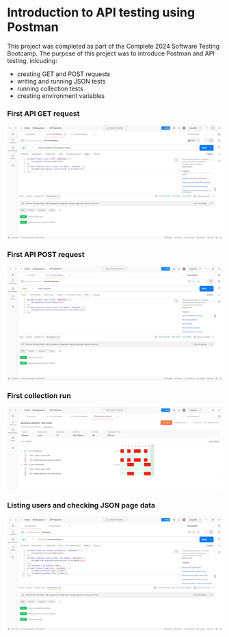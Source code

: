 # Introduction to API testing using Postman
This project was completed as part of the Complete 2024 Software Testing Bootcamp. 
The purpose of this project was to introduce Postman and API testing, inlcuding:
* creating GET and POST requests
* writing and running JSON tests
* running collection tests
* creating environment variables

### First API GET request
![first api get test](https://github.com/MadeleineBousfield/PostmanApiIntrodiction/blob/main/firstAPIRequest.png)

### First API POST request
![first api post test](https://github.com/MadeleineBousfield/PostmanApiIntrodiction/blob/main/firstPostRequest.png)

### First collection run
![first collection run](https://github.com/MadeleineBousfield/PostmanApiIntrodiction/blob/main/firstCollectionTest.png)

### Listing users and checking JSON page data 
![listing users and checking JSON page data](https://github.com/MadeleineBousfield/PostmanApiIntrodiction/blob/main/listUsersTest.png)


